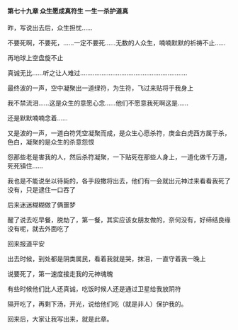 #### 第七十九章 众生愿成真符生 一生一杀护道真


昨，写说出去后，众生担忧……

不要死啊，不要死，……一定不要死……无数的人众生，喃喃默默的祈祷不止……

再地球上空盘旋不止

真诚无比……听之让人难过……………………………………………………

最终波的一声，空中凝聚出一道绿符，为生符，飞过来贴将于我身上

我不禁流泪……这是众生的意愿心念……他们不愿意我死啊这是……

还是默默喃喃念着……

又是波的一声，一道白符凭空凝聚而成，是众生心愿杀符，庚金白虎西方属于杀，色白，凝聚的是众生的杀意怨恨


怨那些老是害我的人，然后杀符凝聚，一下贴死在那些人身上，一道化做千万道，死死镇住……

我也是不能说坐以待毙的，各手段撒将出去，他们有一会就出元神过来看看我死了没有，只是逮住一口吞了

后来迷迷糊糊做了俩噩梦

醒了说去吃早餐，脱劫了，第一餐，其实应该女朋友做的，奈何没有，好缔结良缘
没有呢，就去外面吃了

回来报道平安

出去时候，到处都是阴类属民，看着我就是哭，抹泪，一直守着我一晚上

说要死了，第一速度接走我的元神魂魄

有些时候他们比人还真诚，吃饭时候人还是通过卫星给我放阴符

隔开吃了，再剩下汤，开光，说给他们吃（就是非人）保护我的。

回来后，大家让我写出来，就是此章。




